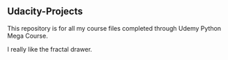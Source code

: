 ## Udacity-Projects

This repository is for all my course files completed through Udemy Python Mega Course.

I really like the fractal drawer.
